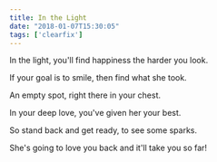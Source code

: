 ```yaml
---
title: In the Light
date: "2018-01-07T15:30:05"
tags: ['clearfix']
---
```


In the light, you'll find happiness the harder you look.

If your goal is to smile, then find what she took.

An empty spot, right there in your chest.

In your deep love, you've given her your best.

So stand back and get ready, to see some sparks.

She's going to love you back and it'll take you so far!